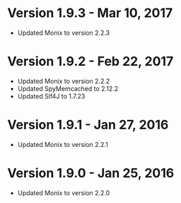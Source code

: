 # Version 1.9.3 - Mar 10, 2017

- Updated Monix to version 2.2.3

# Version 1.9.2 - Feb 22, 2017

- Updated Monix to version 2.2.2
- Updated SpyMemcached to 2.12.2
- Updated Slf4J to 1.7.23

# Version 1.9.1 - Jan 27, 2016

- Updated Monix to version 2.2.1

# Version 1.9.0 - Jan 25, 2016

- Updated Monix to version 2.2.0
